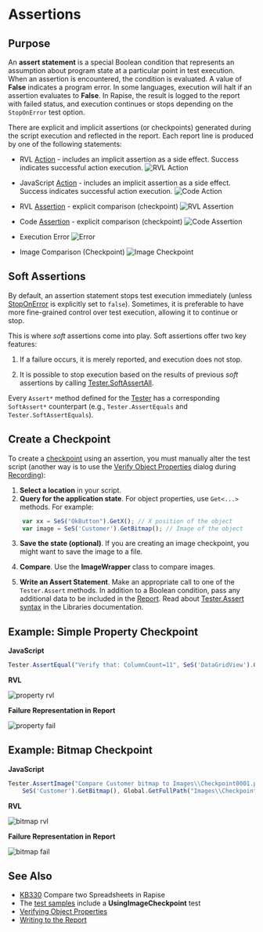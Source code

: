 # Assertions

## Purpose

An **assert statement** is a special Boolean condition that represents an assumption about program state at a particular point in test execution. When an assertion is encountered, the condition is evaluated. A value of **False** indicates a program error. In some languages, execution will halt if an assertion evaluates to **False**. In Rapise, the result is logged to the report with failed status, and execution continues or stops depending on the `StopOnError` test option.

There are explicit and implicit assertions (or checkpoints) generated during the script execution and reflected in the report. Each report line is produced by one of the following statements:

*   RVL [Action](../RVL/Actions.md) - includes an implicit assertion as a side effect. Success indicates successful action execution.
    ![RVL Action](./img/automated_reporting_rvlaction.png)

*   JavaScript [Action](actions.md) - includes an implicit assertion as a side effect. Success indicates successful action execution.
    ![Code Action](./img/automated_reporting_codeaction.png)

*   RVL [Assertion](../RVL/Assertions.md) - explicit comparison (checkpoint)
    ![RVL Assertion](./img/automated_reporting_rvlassert.png)

*   Code [Assertion](../Libraries/Tester.md#assert) - explicit comparison (checkpoint)
    ![Code Assertion](./img/automated_reporting_codeassert.png)

*   Execution Error
    ![Error](./img/automated_reporting_error.png)

*   Image Comparison (Checkpoint)
    ![Image Checkpoint](./img/automated_reporting_imgcheckpoint.png)

## Soft Assertions

By default, an assertion statement stops test execution immediately (unless [StopOnError](settings_dialog.md#execution) is explicitly set to `false`). Sometimes, it is preferable to have more fine-grained control over test execution, allowing it to continue or stop.

This is where *soft* assertions come into play. Soft assertions offer two key features:

1.  If a failure occurs, it is merely reported, and execution does not stop.

2.  It is possible to stop execution based on the results of previous *soft* assertions by calling [Tester.SoftAssertAll](../Libraries/Tester.md#softassertall).

Every `Assert*` method defined for the [Tester](../Libraries/Tester.md) has a corresponding `SoftAssert*` counterpart (e.g., `Tester.AssertEquals` and `Tester.SoftAssertEquals`).

## Create a Checkpoint

To create a [checkpoint](checkpoints.md) using an assertion, you must manually alter the test script (another way is to use the [Verify Object Properties](verify_object_properties.md) dialog during [Recording](recording.md)):

1.  **Select a location** in your script.
2.  **Query for the application state**. For object properties, use `Get<...>` methods. For example:

```javascript
    var xx = SeS("OkButton").GetX(); // X position of the object
    var image = SeS('Customer').GetBitmap(); // Image of the object
```

3.  **Save the state (optional)**. If you are creating an image checkpoint, you might want to save the image to a file.

4.  **Compare**. Use the **ImageWrapper** class to compare images.

5.  **Write an Assert Statement**. Make an appropriate call to one of the `Tester.Assert` methods. In addition to a Boolean condition, pass any additional data to be included in the [Report](writing_to_the_report.md). Read about [Tester.Assert syntax](../Libraries/Tester.md#assert) in the Libraries documentation.

## Example: Simple Property Checkpoint

**JavaScript**

```javascript
Tester.AssertEqual("Verify that: ColumnCount=11", SeS('DataGridView').GetColumnCount(), 11);
```

**RVL**

![property rvl](./img/assertion_property_rvl.png)

**Failure Representation in Report**

![property fail](./img/assertion_property_fail.png)

## Example: Bitmap Checkpoint

**JavaScript**

```javascript
Tester.AssertImage("Compare Customer bitmap to Images\\Checkpoint0001.png",
	SeS('Customer').GetBitmap(), Global.GetFullPath("Images\\Checkpoint0001.png"));
```

**RVL**

![bitmap rvl](./img/assertion_bitmap_rvl.png)

**Failure Representation in Report**

![bitmap fail](./img/assertion_bitmap_fail.png)

## See Also

-   [KB330](https://www.inflectra.com/Support/KnowledgeBase/KB330.aspx) Compare two Spreadsheets in Rapise
-   The [test samples](sample_tests.md) include a **UsingImageCheckpoint** test
-   [Verifying Object Properties](verify_object_properties.md)
-   [Writing to the Report](writing_to_the_report.md)